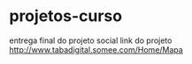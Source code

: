 # projetos-curso
entrega final do projeto social
link do projeto http://www.tabadigital.somee.com/Home/Mapa

